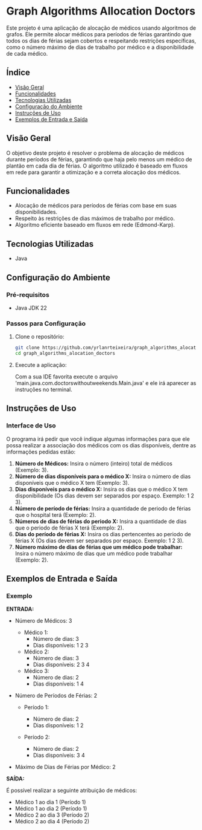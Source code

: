 # Graph Algorithms Allocation Doctors

Este projeto é uma aplicação de alocação de médicos usando algoritmos de grafos. Ele permite alocar médicos para períodos de férias garantindo que todos os dias de férias sejam cobertos e respeitando restrições específicas, como o número máximo de dias de trabalho por médico e a disponibilidade de cada médico.

## Índice

- [Visão Geral](#visão-geral)
- [Funcionalidades](#funcionalidades)
- [Tecnologias Utilizadas](#tecnologias-utilizadas)
- [Configuração do Ambiente](#configuração-do-ambiente)
- [Instruções de Uso](#instruções-de-uso)
- [Exemplos de Entrada e Saída](#exemplos-de-entrada-e-saída)

## Visão Geral

O objetivo deste projeto é resolver o problema de alocação de médicos durante períodos de férias, garantindo que haja pelo menos um médico de plantão em cada dia de férias. O algoritmo utilizado é baseado em fluxos em rede para garantir a otimização e a correta alocação dos médicos.

## Funcionalidades

- Alocação de médicos para períodos de férias com base em suas disponibilidades.
- Respeito às restrições de dias máximos de trabalho por médico.
- Algoritmo eficiente baseado em fluxos em rede (Edmond-Karp).

## Tecnologias Utilizadas

- Java

## Configuração do Ambiente

### Pré-requisitos

- Java JDK 22

### Passos para Configuração

1. Clone o repositório:

   ```bash
   git clone https://github.com/yrlanrteixeira/graph_algorithms_alocation_doctors.git
   cd graph_algorithms_alocation_doctors


2. Execute a aplicação:
  
   Com a sua IDE favorita execute o arquivo 'main.java.com.doctorswithoutweekends.Main.java' e ele irá aparecer as instruções no terminal.

## Instruções de Uso

### Interface de Uso

O programa irá pedir que você indique algumas informações para que ele possa realizar a associação dos médicos com os dias disponíveis, dentre as informações pedidas estão:

1. **Número de Médicos:** Insira o número (inteiro) total de médicos (Exemplo: 3).
2. **Número de dias disponíveis para o médico X:** Insira o número de dias disponíveis que o médico X tem (Exemplo: 3).
3. **Dias disponíveis para o médico X:** Insira os dias que o médico X tem disponibilidade (Os dias devem ser separados por espaço. Exemplo: 1 2 3).
4. **Número de período de férias:** Insira a quantidade de periodo de férias que o hospital terá (Exemplo: 2).
5. **Números de dias de férias do periodo X:** Insira a quantidade de dias que o periodo de férias X terá (Exemplo: 2).
6. **Dias do período de férias X:** Insira os dias pertencentes ao periodo de férias X (Os dias devem ser separados por espaço. Exemplo: 1 2 3).
7. **Número máximo de dias de férias que um médico pode trabalhar:** Insira o número máximo de dias que um médico pode trabalhar (Exemplo: 2).

## Exemplos de Entrada e Saída

### Exemplo

**ENTRADA:**
- Número de Médicos: 3
   - Médico 1:
      - Número de dias: 3
      - Dias disponíveis: 1 2 3
   - Médico 2:
      - Número de dias: 3
      - Dias disponíveis: 2 3 4
   - Médico 3:
      - Número de dias: 2
      - Dias disponíveis: 1 4
         
- Número de Períodos de Férias: 2
   - Período 1:
      - Número de dias: 2
      - Dias disponíveis: 1 2
    
   - Período 2:
      - Número de dias: 2
      - Dias disponíveis: 3 4
       
- Máximo de Dias de Férias por Médico: 2

**SAÍDA:**

É possível realizar a seguinte atribuição de médicos:

- Médico 1 ao dia 1 (Período 1)
- Médico 1 ao dia 2 (Período 1)
- Médico 2 ao dia 3 (Período 2)
- Médico 2 ao dia 4 (Período 2)

